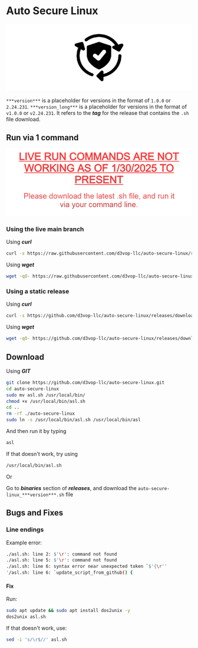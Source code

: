 # Auto Secure Linux

![](.github/assets/200d1480-607d-4476-945b-4612fc915b2a.png)

`***version***` is a placeholder for versions in the format of `1.0.0` or `2.24.231`.
`***version_long***` is a placeholder for versions in the format of `v1.0.0` or `v2.24.231`. It refers to the ***tag*** for the release that contains the `.sh` file download.

## Run via 1 command

<center>

![](.github/assets/954dd18e-665e-4022-8dd0-974f2791d9cc.png)

</center>

### Using the live main branch

Using ***curl***
```bash
curl -s https://raw.githubusercontent.com/d3vop-llc/auto-secure-linux/refs/heads/main/asl.sh | bash
```

Using ***wget***
```bash
wget -qO- https://raw.githubusercontent.com/d3vop-llc/auto-secure-linux/refs/heads/main/asl.sh | bash
```

### Using a static release

Using ***curl***
```bash
curl -s https://github.com/d3vop-llc/auto-secure-linux/releases/download/***version_long***/auto-secure-linux_***version***.sh | bash
```

Using ***wget***
```bash
wget -qO- https://github.com/d3vop-llc/auto-secure-linux/releases/download/***version_long***/auto-secure-linux_***version***.sh | bash
```

## Download

Using ***GIT***
```bash
git clone https://github.com/d3vop-llc/auto-secure-linux.git
cd auto-secure-linux
sudo mv asl.sh /usr/local/bin/
chmod +x /usr/local/bin/asl.sh
cd ..
rm -rf ./auto-secure-linux
sudo ln -s /usr/local/bin/asl.sh /usr/local/bin/asl
```

And then run it by typing
```bash
asl
```
If that doesn't work, try using
```bash
/usr/local/bin/asl.sh
```

Or

Go to ***binaries*** section of ***releases***, and download the `auto-secure-linux_***version***.sh` file

## Bugs and Fixes

### Line endings

Example error:
```bash
./asl.sh: line 2: $'\r': command not found
./asl.sh: line 5: $'\r': command not found
./asl.sh: line 6: syntax error near unexpected token `$'{\r''
'/asl.sh: line 6: `update_script_from_github() {
```

#### Fix

Run:
```bash
sudo apt update && sudo apt install dos2unix -y
dos2unix asl.sh
```

If that doesn't work, use:
```bash
sed -i 's/\r$//' asl.sh
```